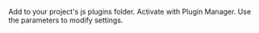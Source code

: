 Add to your project's js plugins folder. Activate with Plugin Manager. Use the parameters to modify settings.
